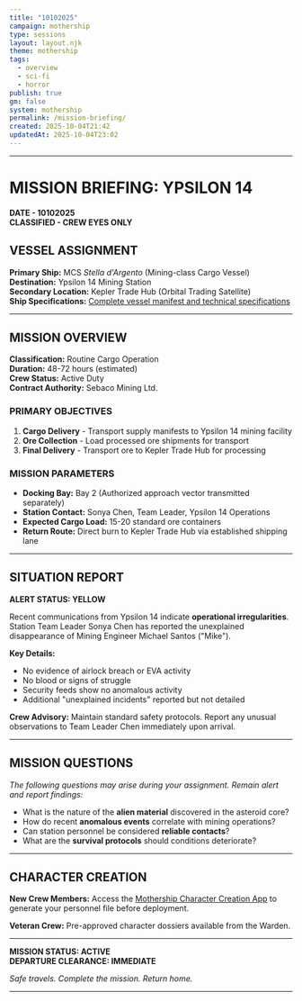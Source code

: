 ```yaml
---
title: "10102025"
campaign: mothership
type: sessions
layout: layout.njk
theme: mothership
tags:
  - overview
  - sci-fi
  - horror
publish: true
gm: false
system: mothership
permalink: /mission-briefing/
created: 2025-10-04T21:42
updatedAt: 2025-10-04T23:02
---
```


***

# MISSION BRIEFING: YPSILON 14
**DATE - 10102025**  
**CLASSIFIED - CREW EYES ONLY**

## VESSEL ASSIGNMENT
**Primary Ship:** MCS *Stella d'Argento* (Mining-class Cargo Vessel)  
**Destination:** Ypsilon 14 Mining Station  
**Secondary Location:** Kepler Trade Hub (Orbital Trading Satellite)  
**Ship Specifications:** [Complete vessel manifest and technical specifications](/stella-dargento/)
***

## MISSION OVERVIEW
**Classification:** Routine Cargo Operation  
**Duration:** 48-72 hours (estimated)  
**Crew Status:** Active Duty  
**Contract Authority:** Sebaco Mining Ltd.  

### PRIMARY OBJECTIVES
1. **Cargo Delivery** - Transport supply manifests to Ypsilon 14 mining facility
2. **Ore Collection** - Load processed ore shipments for transport
3. **Final Delivery** - Transport ore to Kepler Trade Hub for processing

### MISSION PARAMETERS
- **Docking Bay:** Bay 2 (Authorized approach vector transmitted separately)
- **Station Contact:** Sonya Chen, Team Leader, Ypsilon 14 Operations
- **Expected Cargo Load:** 15-20 standard ore containers
- **Return Route:** Direct burn to Kepler Trade Hub via established shipping lane

***

## SITUATION REPORT
**ALERT STATUS: YELLOW**

Recent communications from Ypsilon 14 indicate **operational irregularities**. Station Team Leader Sonya Chen has reported the unexplained disappearance of Mining Engineer Michael Santos ("Mike"). 

**Key Details:**
- No evidence of airlock breach or EVA activity
- No blood or signs of struggle
- Security feeds show no anomalous activity
- Additional "unexplained incidents" reported but not detailed

**Crew Advisory:** Maintain standard safety protocols. Report any unusual observations to Team Leader Chen immediately upon arrival.

***

## MISSION QUESTIONS
*The following questions may arise during your assignment. Remain alert and report findings:*

- What is the nature of the **alien material** discovered in the asteroid core?
- How do recent **anomalous events** correlate with mining operations?
- Can station personnel be considered **reliable contacts**?
- What are the **survival protocols** should conditions deteriorate?

***

## CHARACTER CREATION
**New Crew Members:** Access the [Mothership Character Creation App](https://www.tuesdayknightgames.com/pages/mothership-companion-app) to generate your personnel file before deployment.

**Veteran Crew:** Pre-approved character dossiers available from the Warden.

***

**MISSION STATUS: ACTIVE**  
**DEPARTURE CLEARANCE: IMMEDIATE**  

*Safe travels. Complete the mission. Return home.*

***